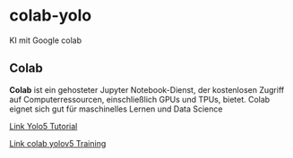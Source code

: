 # colab-yolo
KI mit Google colab

## Colab
**Colab** ist ein gehosteter Jupyter Notebook-Dienst, der kostenlosen Zugriff auf Computerressourcen, einschließlich GPUs und TPUs, bietet. Colab eignet sich gut für maschinelles Lernen und Data Science


[Link Yolo5 Tutorial](YOLOv5_Tutorial.ipynb)

[Link colab yolov5 Training](colab-yolov5-training.ipynb)

